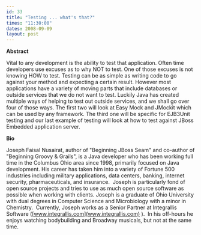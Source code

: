 ```yaml
---
id: 33
title: "Testing ... what's that?"
times: "11:30:00"
dates: 2008-09-09
layout: post
---
```

 **Abstract**

Vital to any development is the ability to test that application. Often time developers use excuses as to why NOT to test. One of those excuses is not knowing HOW to test. Testing can be as simple as writing code to go against your method and expecting a certain result. However most applications have a variety of moving parts that include databases or outside services that we do not want to test. Luckily Java has created multiple ways of helping to test out outside services, and we shall go over four of those ways. The first two will look at Easy Mock and JMockit which can be used by any framework. The third one will be specific for EJB3Unit testing and our last example of testing will look at how to test against JBoss Embedded application server.

**Bio**

Joseph Faisal Nusairat, author of "Beginning JBoss Seam" and co-author of "Beginning Groovy & Grails", is a Java developer who has been working full time in the Columbus Ohio area since 1998, primarily focused on Java development. His career has taken him into a variety of Fortune 500 industries including military applications, data centers, banking, internet security, pharmaceuticals, and insurance.&nbsp; Joseph is particularly fond of open source projects and tries to use as much open source software as possible when working with clients. Joseph is a graduate of Ohio University with dual degrees in Computer Science and Microbiology with a minor in Chemistry.&nbsp; Currently, Joseph works as a Senior Partner at Integrallis Software ([www.integrallis.com](www.integrallis.com) ).&nbsp; In his off-hours he enjoys watching bodybuilding and Broadway musicals, but not at the same time.

